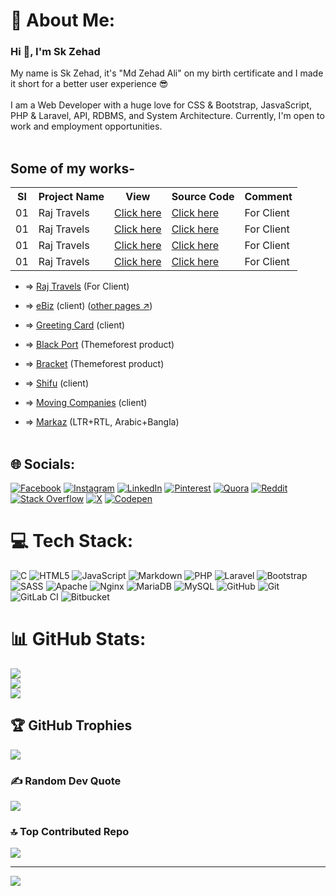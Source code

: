 # 💫 About Me:
<h3 align="left">Hi 👋, I'm Sk Zehad</h3>

My name is Sk Zehad, it's "Md Zehad Ali" on my birth certificate and I made it short for a better user experience 😎<br><br>I am a Web Developer with a huge love for CSS & Bootstrap, JasvaScript, PHP & Laravel, API, RDBMS, and System Architecture. Currently, I'm open to work and employment opportunities.<br><br>


## Some of my works-

<table>
<tr>
<th>Sl</th>
<th>Project Name</th>
<th>View</th>
<th>Source Code</th>
<th>Comment</th>
</tr>
<tr>
<td>01</td>
<td>Raj Travels</td>
<td><a target="_blank" href="https://msrajtravels.com">Click here</a></td>
<td><a target="_blank" href="https://github.com/sehabkhanzehad/rajTravels">Click here</a></td>
<td>For Client</td>
</tr>
<tr>
<td>01</td>
<td>Raj Travels</td>
<td><a target="_blank" href="https://msrajtravels.com">Click here</a></td>
<td><a target="_blank" href="https://github.com/sehabkhanzehad/rajTravels">Click here</a></td>
<td>For Client</td>
</tr>
<tr>
<td>01</td>
<td>Raj Travels</td>
<td><a target="_blank" href="https://msrajtravels.com">Click here</a></td>
<td><a target="_blank" href="https://github.com/sehbkhanzehad/rajTravels">Click here</a></td>
<td>For Client</td>
</tr>
<tr>
<td>01</td>
<td>Raj Travels</td>
<td><a target="_blank" href="https://msrajtravels.com">Click here</a></td>
<td><a target="_blank" href="https://github.com/sehbkhanzehad/rajTravels">Click here</a></td>
<td>For Client</td>
</tr>
</table>

- ⇒ [Raj Travels](https://msrajtravels.com) (For Client)

- ⇒ [eBiz](https://ebz.onrender.com/) (client) ([other pages ↗](https://ebz.onrender.com/loggedin))
- ⇒ [Greeting Card](https://the-perfect-greeting.pages.dev/) (client)
- ⇒ [Black Port](https://tanim.raptit.com/blackport/preview.html) (Themeforest product)
- ⇒ [Bracket](https://tanim.raptit.com/bracket/preview.html) (Themeforest product)
- ⇒ [Shifu](https://tanimmahbub.github.io/shifu/) (client)
- ⇒ [Moving Companies](https://tanimmahbub.github.io/movingCompanies/) (client)
- ⇒ [Markaz](https://markazul-uloom.com/) (LTR+RTL, Arabic+Bangla)
<br/><br/>

## 🌐 Socials:
[![Facebook](https://img.shields.io/badge/Facebook-%231877F2.svg?logo=Facebook&logoColor=white)](https://facebook.com/sehabkhanzehad) [![Instagram](https://img.shields.io/badge/Instagram-%23E4405F.svg?logo=Instagram&logoColor=white)](https://instagram.com/sehabkhanzehad) [![LinkedIn](https://img.shields.io/badge/LinkedIn-%230077B5.svg?logo=linkedin&logoColor=white)](https://linkedin.com/in/sehabkhanzehad) [![Pinterest](https://img.shields.io/badge/Pinterest-%23E60023.svg?logo=Pinterest&logoColor=white)](https://pinterest.com/sehabkhanzehad) [![Quora](https://img.shields.io/badge/Quora-%23B92B27.svg?logo=Quora&logoColor=white)](https://quora.com/profile/Zehad) [![Reddit](https://img.shields.io/badge/Reddit-%23FF4500.svg?logo=Reddit&logoColor=white)](https://reddit.com/user/sehabkhanzehad) [![Stack Overflow](https://img.shields.io/badge/-Stackoverflow-FE7A16?logo=stack-overflow&logoColor=white)](https://stackoverflow.com/users/sehabkhanzehad) [![X](https://img.shields.io/badge/X-black.svg?logo=X&logoColor=white)](https://x.com/sehabkhanzehad) [![Codepen](https://img.shields.io/badge/Codepen-000000?style=for-the-badge&logo=codepen&logoColor=white)](https://codepen.io/sehabkhanzehad) 

# 💻 Tech Stack:
![C](https://img.shields.io/badge/c-%2300599C.svg?style=for-the-badge&logo=c&logoColor=white) ![HTML5](https://img.shields.io/badge/html5-%23E34F26.svg?style=for-the-badge&logo=html5&logoColor=white) ![JavaScript](https://img.shields.io/badge/javascript-%23323330.svg?style=for-the-badge&logo=javascript&logoColor=%23F7DF1E) ![Markdown](https://img.shields.io/badge/markdown-%23000000.svg?style=for-the-badge&logo=markdown&logoColor=white) ![PHP](https://img.shields.io/badge/php-%23777BB4.svg?style=for-the-badge&logo=php&logoColor=white) ![Laravel](https://img.shields.io/badge/laravel-%23FF2D20.svg?style=for-the-badge&logo=laravel&logoColor=white) ![Bootstrap](https://img.shields.io/badge/bootstrap-%238511FA.svg?style=for-the-badge&logo=bootstrap&logoColor=white) ![SASS](https://img.shields.io/badge/SASS-hotpink.svg?style=for-the-badge&logo=SASS&logoColor=white) ![Apache](https://img.shields.io/badge/apache-%23D42029.svg?style=for-the-badge&logo=apache&logoColor=white) ![Nginx](https://img.shields.io/badge/nginx-%23009639.svg?style=for-the-badge&logo=nginx&logoColor=white) ![MariaDB](https://img.shields.io/badge/MariaDB-003545?style=for-the-badge&logo=mariadb&logoColor=white) ![MySQL](https://img.shields.io/badge/mysql-4479A1.svg?style=for-the-badge&logo=mysql&logoColor=white) ![GitHub](https://img.shields.io/badge/github-%23121011.svg?style=for-the-badge&logo=github&logoColor=white) ![Git](https://img.shields.io/badge/git-%23F05033.svg?style=for-the-badge&logo=git&logoColor=white) ![GitLab CI](https://img.shields.io/badge/gitlab%20CI-%23181717.svg?style=for-the-badge&logo=gitlab&logoColor=white) ![Bitbucket](https://img.shields.io/badge/bitbucket-%230047B3.svg?style=for-the-badge&logo=bitbucket&logoColor=white)
# 📊 GitHub Stats:
![](https://github-readme-stats.vercel.app/api?username=sehabkhanzehad&theme=transparent&hide_border=false&include_all_commits=false&count_private=false)<br/>
![](https://github-readme-streak-stats.herokuapp.com/?user=sehabkhanzehad&theme=transparent&hide_border=false)<br/>
![](https://github-readme-stats.vercel.app/api/top-langs/?username=sehabkhanzehad&theme=transparent&hide_border=false&include_all_commits=false&count_private=false&layout=compact)

## 🏆 GitHub Trophies
![](https://github-profile-trophy.vercel.app/?username=sehabkhanzehad&theme=radical&no-frame=false&no-bg=false&margin-w=4)

### ✍️ Random Dev Quote
![](https://quotes-github-readme.vercel.app/api?type=horizontal&theme=radical)

### 🔝 Top Contributed Repo
![](https://github-contributor-stats.vercel.app/api?username=sehabkhanzehad&limit=5&theme=dark&combine_all_yearly_contributions=true)

---
[![](https://visitcount.itsvg.in/api?id=sehabkhanzehad&icon=0&color=0)](https://visitcount.itsvg.in)

<!-- Proudly created with GPRM ( https://gprm.itsvg.in ) -->